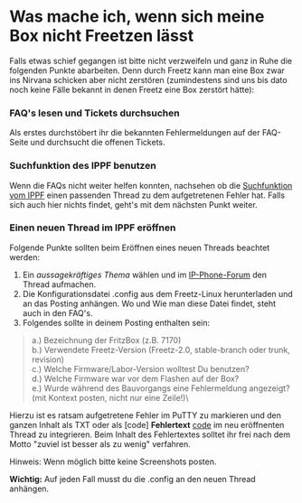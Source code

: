 # Was mache ich, wenn sich meine Box nicht Freetzen lässt

Falls etwas schief gegangen ist bitte nicht verzweifeln und ganz in Ruhe
die folgenden Punkte abarbeiten. Denn durch Freetz kann man eine Box
zwar ins Nirvana schicken aber nicht zerstören (zumindestens sind uns
bis dato noch keine Fälle bekannt in denen Freetz eine Box zerstört
hätte):

### FAQ's lesen und Tickets durchsuchen

Als erstes durchstöbert ihr die bekannten Fehlermeldungen auf der
FAQ-Seite
und durchsucht die offenen Tickets.

### Suchfunktion des IPPF benutzen

Wenn die FAQs nicht weiter helfen konnten, nachsehen ob die
[Suchfunktion vom
IPPF](http://www.ip-phone-forum.de/search.php) einen
passenden Thread zu dem aufgetretenen Fehler hat. Falls sich auch hier
nichts findet, geht's mit dem nächsten Punkt weiter.

### Einen neuen Thread im IPPF eröffnen

Folgende Punkte sollten beim Eröffnen eines neuen Threads beachtet
werden:

1. Ein *aussagekräftiges Thema* wählen und im
[IP-Phone-Forum](http://www.ip-phone-forum.de/newthread.php?do=newthread&f=525)
den Thread aufmachen.
2. Die Konfigurationsdatei
.config
aus dem Freetz-Linux herunterladen und an das Posting anhängen. Wo und
Wie man diese Datei findet, steht auch in den
FAQ's.
3. Folgendes sollte in deinem Posting enthalten sein:
> a.) Bezeichnung der FritzBox (z.B. 7170)\
> b.) Verwendete Freetz-Version (Freetz-2.0, stable-branch oder trunk,
> revision)\
> c.) Welche Firmware/Labor-Version wolltest Du benutzen?\
> d.) Welche Firmware war vor dem Flashen auf der Box?\
> e.) Wurde während des Bauvorgangs eine Fehlermeldung angezeigt? (mit
> Kontext posten, nicht nur eine Zeile!)\

Hierzu ist es ratsam aufgetretene Fehler im PuTTY zu markieren und den
ganzen Inhalt als TXT oder als \[code\] **Fehlertext** [code](/code) im
neu eröffnenten Thread zu integrieren. Beim Inhalt des Fehlertextes
solltet ihr frei nach dem Motto "zuviel ist besser als zu wenig"
verfahren.

Hinweis: Wenn möglich bitte keine Screenshots posten.

**Wichtig:** Auf jeden Fall musst du die
.config
an den neuen Thread anhängen.


